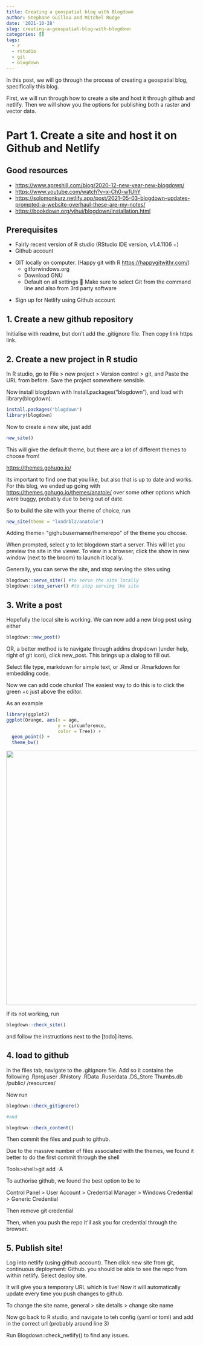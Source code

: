 ```yaml
---
title: Creating a geospatial blog with Blogdown
author: Stephane Guillou and Mitchel Rudge
date: '2021-10-28'
slug: creating-a-geospatial-blog-with-blogdown
categories: []
tags:
  - r
  - rstudio
  - git
  - blogdown
---
```



In this post, we will go through the process of creating a geospatial blog, specifically this blog. 

First, we will run through how to create a site and host it through github and netlify. Then we will show you the options for publishing both a raster and vector data. 

# Part 1. Create a site and host it on Github and Netlify

## Good resources
+ https://www.apreshill.com/blog/2020-12-new-year-new-blogdown/
+ https://www.youtube.com/watch?v=x-Ch0-w1UhY
+ https://solomonkurz.netlify.app/post/2021-05-03-blogdown-updates-prompted-a-website-overhaul-these-are-my-notes/
+ https://bookdown.org/yihui/blogdown/installation.html

## Prerequisites
-	Fairly recent version of R studio (RStudio IDE version, v1.4.1106 +)
-	Github account
*	GIT locally on computer. (Happy git with R https://happygitwithr.com/)     
    + gitforwindows.org
    + Download GNU
    + Default on all settings
	Make sure to select Git from the command line and also from 3rd party software
-	Sign up for Netlify using Github account


## 1.	Create a new github repository
Initialise with readme, but don't add the .gitignore file. Then copy link https link. 

## 2.	Create a new project in R studio
In R studio, go to File > new project > Version control > git, and Paste the URL from before. Save the project somewhere sensible. 

Now install blogdown with Install.packages(“blogdown”), and load with library(blogdown). 


```r
install.packages("blogdown")
library(blogdown)
```


Now to create a new site, just add


```r
new_site()
```

This will give the default theme, but there are a lot of different themes to choose from! 

https://themes.gohugo.io/ 

Its important to find one that you like, but also that is up to date and works. For this blog, we ended up going with https://themes.gohugo.io/themes/anatole/ over some other options which were buggy, probably due to being out of date. 

So to build the site with your theme of choice, run


```r
new_site(theme = "lxndrblz/anatole")
```

Adding theme= "gighubusername/themerepo" of the theme you choose. 


When prompted, select y to let blogdown start a server. This will let you preview the site in the viewer. To view in a browser, click the show in new window (next to the broom) to launch it locally. 


Generally, you can serve the site, and stop serving the sites using 


```r
blogdown::serve_site() #to serve the site locally
blogdown::stop_server() #to stop serving the site
```

## 3. Write a post

Hopefully the local site is working. We can now add a new blog post using either


```r
blogdown::new_post() 
```

OR, a better method is to navigate through addins dropdown (under help, right of git icon), click new_post. This brings up a dialog to fill out.  

Select file type, markdown for simple text, or .Rmd or .Rmarkdown for embedding code. 


Now we can add code chunks! The easiest way to do this is to click the green +c just above the editor. 

As an example


```r
library(ggplot2)
ggplot(Orange, aes(x = age, 
                   y = circumference, 
                   color = Tree)) +
  geom_point() +
  theme_bw()
```

<img src="{{< blogdown/postref >}}index.en_files/figure-html/unnamed-chunk-6-1.png" width="672" />

If its not working, run 


```r
blogdown::check_site() 
```

and follow the instructions next to the [todo] items. 


## 4. load to github
In the files tab, navigate to the .gitignore file. 
Add so it contains the following
.Rproj.user
.Rhistory
.RData
.Ruserdata
.DS_Store
Thumbs.db 
/public/
/resources/

Now run	

```r
blogdown::check_gitignore() 

#and 

blogdown::check_content()
```


Then commit the files and push to github. 

Due to the massive number of files associated with the themes, we found it better to do the first commit through the shell

Tools>shell>git add -A


To authorise github, we found the best option to be to

Control Panel > User Account > Credential Manager > Windows Credential > Generic Credential

Then remove git credential

Then, when you push the repo it'll ask you for credential through the browser. 


## 5.	Publish site!
Log into netlify (using github account). Then click new site from git, continuous deployment: Github. you should be able to see the repo from within netlify. 
Select deploy site. 

It will give you a temporary URL which is live! Now it will automatically update every time you push changes to github. 

To change the site name, general > site details > change site name

Now go back to R studio, and navigate to teh config (yaml or toml) and add in the correct url (probably around line 3)

Run Blogdown::check_netlify() to find any issues. 


